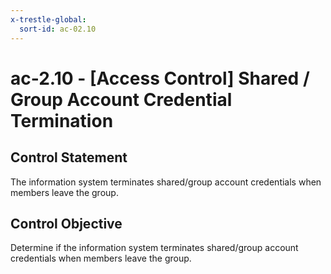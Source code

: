 ```yaml
---
x-trestle-global:
  sort-id: ac-02.10
---
```


# ac-2.10 - \[Access Control\] Shared / Group Account Credential Termination

## Control Statement

The information system terminates shared/group account credentials when members leave the group.

## Control Objective

Determine if the information system terminates shared/group account credentials when members leave the group.
